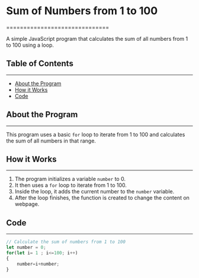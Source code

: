 # Sum of Numbers from 1 to 100
==============================

<p>A simple JavaScript program that calculates the sum of all numbers from 1 to 100 using a loop.</p>

## Table of Contents
-----------------

* [About the Program](#about-the-program)
* [How it Works](#how-it-works)
* [Code](#code)

## About the Program
------------------

This program uses a basic `for` loop to iterate from 1 to 100 and calculates the sum of all numbers in that range.

## How it Works
----------------

1. The program initializes a variable `number` to 0.
2. It then uses a `for` loop to iterate from 1 to 100.
3. Inside the loop, it adds the current number to the `number` variable.
4. After the loop finishes, the function is created to change the content on webpage. 

## Code
------

```javascript
// Calculate the sum of numbers from 1 to 100
let number = 0;
for(let i= 1 ; i<=100; i++)
{
    number=i+number;
}